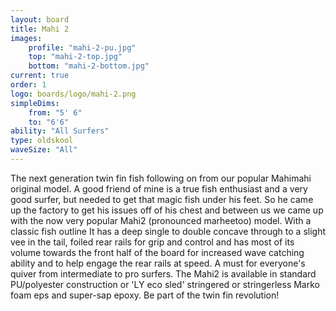 ```yaml
---
layout: board
title: Mahi 2
images:
    profile: "mahi-2-pu.jpg"
    top: "mahi-2-top.jpg"
    bottom: "mahi-2-bottom.jpg"
current: true
order: 1
logo: boards/logo/mahi-2.png
simpleDims:
    from: "5' 6"
    to: "6'6"
ability: "All Surfers"
type: oldskool
waveSize: "All"
---
```

The next generation twin fin fish following on from our popular Mahimahi original model.
A good friend of mine is a true fish enthusiast and a very good surfer, but needed to get that magic fish under his feet. So he came up the factory to get his issues off of his chest and between us we came up with the now very popular Mahi2 (pronounced marheetoo) model. With a classic fish outline It has a deep single to double concave through to a slight vee in the tail, foiled rear rails for grip and control and has most of its volume towards the front half of the board for increased wave catching ability and to help engage the rear rails at speed.
A must for everyone's quiver from intermediate to pro surfers.
The Mahi2 is available in standard PU/polyester construction or 'LY eco sled' stringered or stringerless Marko foam eps and super-sap epoxy.
Be part of the twin fin revolution!